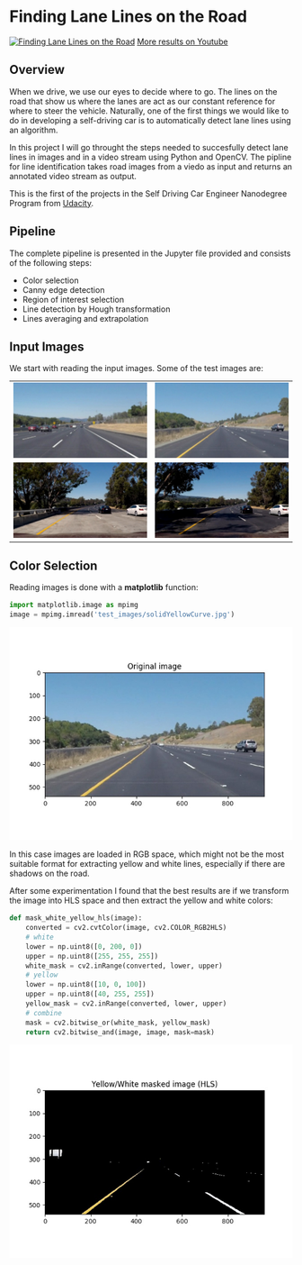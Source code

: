 # **Finding Lane Lines on the Road** 

[![Finding Lane Lines on the Road](https://i.imgur.com/D9cvND0.png)](https://www.youtube.com/watch?v=nrJ2Y6M46r8 "Finding Lane Lines on the Road")
[More results on Youtube](https://www.youtube.com/watch?v=F7gluNuSx50&list=PL06vO3TcKwfYCAyu5FBqnhxylDzH1chP2)

Overview
---

When we drive, we use our eyes to decide where to go.  The lines on the road that show us where the lanes are act as our constant reference for where to steer the vehicle.  Naturally, one of the first things we would like to do in developing a self-driving car is to automatically detect lane lines using an algorithm.

In this project I will go throught the steps needed to succesfully detect lane lines in images and in a video stream using Python and OpenCV. The pipline for line identification takes road images from a viedo as input and returns an annotated video stream as output.

This is the first of the projects in the Self Driving Car Engineer Nanodegree Program from [Udacity](https://www.udacity.com/course/self-driving-car-engineer-nanodegree--nd013).

Pipeline
---
The complete pipeline is presented in the Jupyter file provided and consists of the following steps:
* Color selection
* Canny edge detection
* Region of interest selection
* Line detection by Hough transformation
* Lines averaging and extrapolation

Input Images
---
We start with reading the input images. Some of the test images are:

<table>
  <tr>
    <td><img src="test_images/solidWhiteCurve.jpg" width="480" alt="Solid White Curve"/></td>
    <td><img src="test_images/solidYellowCurve.jpg" width="480" alt="Solid Yelow Curve"/></td>
  </tr>
  <tr>
    <td><img src="challenge_images/xchallenge2.jpg" width="480" alt="Challenge 2" /></td>
    <td><img src="challenge_images/xchallenge3.jpg" width="480" alt="Challenge 3"/></td>
  </tr>
</table>

Color Selection
---
Reading images is done with a **matplotlib** function:
```python
import matplotlib.image as mpimg
image = mpimg.imread('test_images/solidYellowCurve.jpg')
```
<img src="steps_images/solidYellowCurve.jpg" width="640" alt="Solid Yelow Curve"/>

In this case images are loaded in RGB space, which might not be the most suitable format for extracting yellow and white lines, especially if there are shadows on the road.

After some experimentation I found that the best results are if we transform the image into HLS space and then extract the yellow and white colors:
```python
def mask_white_yellow_hls(image):
    converted = cv2.cvtColor(image, cv2.COLOR_RGB2HLS)
    # white
    lower = np.uint8([0, 200, 0])
    upper = np.uint8([255, 255, 255])
    white_mask = cv2.inRange(converted, lower, upper)
    # yellow
    lower = np.uint8([10, 0, 100])
    upper = np.uint8([40, 255, 255])
    yellow_mask = cv2.inRange(converted, lower, upper)
    # combine
    mask = cv2.bitwise_or(white_mask, yellow_mask)
    return cv2.bitwise_and(image, image, mask=mask)
```
<img src="steps_images/hls_masked_solidYellowCurve.jpg" width="640" alt="Solid Yelow Curve"/>



